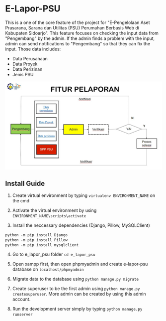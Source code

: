 # E-Lapor-PSU

This is a one of the core feature of the project for "E-Pengelolaan Aset Prasarana, Sarana dan Utilitas (PSU) Perumahan Berbasis Web di Kabupaten Sidoarjo". 
This feature focuses on checking the input data from "Pengembang" by the admin. If the admin finds a problem with the input, admin can send notifications to "Pengembang" so that they can fix the input. Those data includes:
* Data Perusahaan
* Data Proyek
* Data Perizinan
* Jenis PSU

![E-PSU Diagram](./e-psu-chart.jpg)

## Install Guide
1. Create virtual environment by typing ``` virtualenv ENVIRONMENT_NAME ``` on the cmd

2. Activate the virtual environment by using ``` ENVIRONMENT_NAME\scripts\activate ```

3. Install the neccessary dependencies (Django, Pillow, MySQLClient)
```
python -m pip install Django
python -m pip install Pillow
python -m pip install mysqlclient
```

4. Go to e_lapor_psu folder ``` cd e_lapor_psu ```

5. Open xampp first, then open phpmyadmin and create e-lapor-psu database on ``` localhost/phpmyadmin ```

6. Migrate data to the database using ``` python manage.py migrate ```

7. Create superuser to be the first admin using ``` python manage.py createsuperuser ```. More admin can be created by using this admin account.

8. Run the development server simply by typing ``` python manage.py runserver ```


